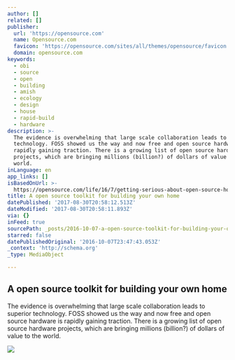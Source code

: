 ```yaml
---
author: []
related: []
publisher:
  url: 'https://opensource.com'
  name: Opensource.com
  favicon: 'https://opensource.com/sites/all/themes/opensource/favicon.ico'
  domain: opensource.com
keywords:
  - obi
  - source
  - open
  - building
  - amish
  - ecology
  - design
  - house
  - rapid-build
  - hardware
description: >-
  The evidence is overwhelming that large scale collaboration leads to superior
  technology. FOSS showed us the way and now free and open source hardware is
  rapidly gaining traction. There is a growing list of open source hardware
  projects, which are bringing millions (billion?) of dollars of value to the
  world.
inLanguage: en
app_links: []
isBasedOnUrl: >-
  https://opensource.com/life/16/7/getting-serious-about-open-source-homes?sc_cid=701600000011jJVAAY
title: A open source toolkit for building your own home
datePublished: '2017-08-30T20:58:12.513Z'
dateModified: '2017-08-30T20:58:11.893Z'
via: {}
inFeed: true
sourcePath: _posts/2016-10-07-a-open-source-toolkit-for-building-your-own-home.md
starred: false
datePublishedOriginal: '2016-10-07T23:47:43.053Z'
_context: 'http://schema.org'
_type: MediaObject

---
```

<article style=""><h1>A open source toolkit for building your own home</h1><p>The evidence is overwhelming that large scale collaboration leads to superior technology. FOSS showed us the way and now free and open source hardware is rapidly gaining traction. There is a growing list of open source hardware projects, which are bringing millions (billion?) of dollars of value to the world.</p><img src="https://opensource.com/sites/default/files/images/life/LIFE_housing.png" /></article>